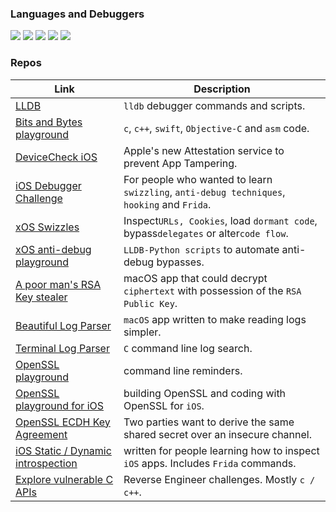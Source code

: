 

### Languages and Debuggers
![](https://img.shields.io/badge/Code-ObjC-informational?style=for-the-badge&logo=hello&logoColor=white&color=2bbc8a)
![](https://img.shields.io/badge/Code-Swift-informational?style=for-the-badge&logo=hello&logoColor=white&color=2bbc8a)
![](https://img.shields.io/badge/Code-c-informational?style=for-the-badge&logo=hello&logoColor=white&color=2bbc8a)
![](https://img.shields.io/badge/Debugger-lldb-informational?style=for-the-badge&logo=hello&logoColor=white&color=purple)
![](https://img.shields.io/badge/Debugger-gdb-informational?style=for-the-badge&logo=hello&logoColor=white&color=purple)

### Repos

Link | Description   
--|---
[LLDB](https://github.com/rustymagnet3000/lldb_debugger_and_reversing_ios_apps)  | `lldb` debugger commands and scripts.
[Bits and Bytes playground](https://github.com/rustymagnet3000/bits_bytes_playground) |  `c`, `c++`, `swift`, `Objective-C` and `asm` code.
[DeviceCheck iOS](https://github.com/rustymagnet3000/ios_devicecheck_app_attest) | Apple's new Attestation service to prevent App Tampering.
[iOS Debugger Challenge](https://github.com/rustymagnet3000/debugger_challenge) |  For people who wanted to learn `swizzling`, `anti-debug techniques`, `hooking` and `Frida`.  
[xOS Swizzles](https://github.com/rustymagnet3000/reverse_engineer_ios_with_swizzles) | Inspect`URLs, Cookies`, load `dormant code`, bypass`delegates` or alter`code flow`.
[xOS anti-debug playground](https://github.com/rustymagnet3000/anti_debug_playground) |   `LLDB-Python scripts` to automate anti-debug bypasses.
[A poor man's RSA Key stealer](https://github.com/rustymagnet3000/poor_man_rsa_secret_stealer) | macOS app that could decrypt `ciphertext` with possession of the `RSA Public Key`.
[Beautiful Log Parser](https://github.com/rustymagnet3000/beautifulParser) | `macOS` app written to make reading logs simpler.
[Terminal Log Parser](https://github.com/rustymagnet3000/c_tidy_file_read) | `C` command line log search.
[OpenSSL playground](https://gist.github.com/rustymagnet3000/e1bad38d30827e2f9f68bedc7534084d) |  command line reminders.
[OpenSSL playground for iOS](https://github.com/rustymagnet3000/objc_openssl_playground) |  building OpenSSL and coding with OpenSSL for `iOS`.
[OpenSSL ECDH Key Agreement](https://github.com/rustymagnet3000/OpenSSLKeyAgreementECDH) | Two parties want to derive the same shared secret over an insecure channel.
[iOS Static / Dynamic introspection](https://gist.github.com/rustymagnet3000/605c333519cd265c7eac9d556f46dc75)|  written for people learning how to inspect `iOS` apps. Includes `Frida` commands.
[Explore vulnerable C APIs](https://github.com/rustymagnet3000/Reverse-Engineering-C-challenges)|  Reverse Engineer challenges. Mostly `c / c++`.






